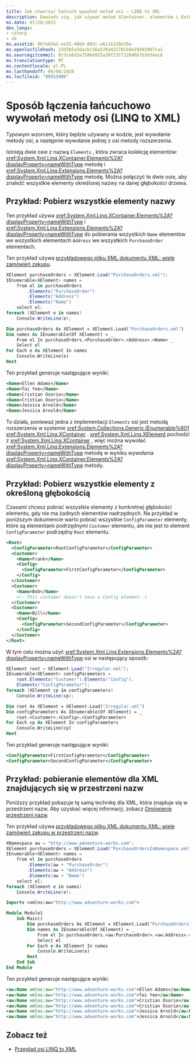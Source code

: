 ```yaml
---
title: Jak utworzyć łańcuch wywołań metod osi — LINQ to XML
description: Dowiedz się, jak używać metod XContainer. elementów i Extensions. elementy, aby znaleźć wszystkie elementy określonej nazwy na danej głębokości drzewa.
ms.date: 07/20/2015
dev_langs:
- csharp
- vb
ms.assetid: 067e6da2-ee32-486d-803c-e611b328e39a
ms.openlocfilehash: 23d3b5a3dacbc56a570a92178cb8e28482907ca1
ms.sourcegitcommit: 0c3ce6d2e7586d925a30f231f32046b7b3934acb
ms.translationtype: MT
ms.contentlocale: pl-PL
ms.lasthandoff: 09/08/2020
ms.locfileid: "89553496"
---
```

# <a name="how-to-chain-axis-method-calls-linq-to-xml"></a>Sposób łączenia łańcuchowo wywołań metody osi (LINQ to XML)

Typowym wzorcem, który będzie używany w kodzie, jest wywołanie metody osi, a następnie wywołanie jednej z osi metody rozszerzenia.

Istnieją dwie osie z nazwą `Elements` , która zwraca kolekcję elementów: <xref:System.Xml.Linq.XContainer.Elements%2A?displayProperty=nameWithType> metodę i <xref:System.Xml.Linq.Extensions.Elements%2A?displayProperty=nameWithType> metodę. Można połączyć te dwie osie, aby znaleźć wszystkie elementy określonej nazwy na danej głębokości drzewa.

## <a name="example-retrieve-all-name-elements"></a>Przykład: Pobierz wszystkie elementy nazwy

Ten przykład używa <xref:System.Xml.Linq.XContainer.Elements%2A?displayProperty=nameWithType> i <xref:System.Xml.Linq.Extensions.Elements%2A?displayProperty=nameWithType> do pobierania wszystkich `Name` elementów we wszystkich elementach `Address` we wszystkich `PurchaseOrder` elementach.

Ten przykład używa [przykładowego pliku XML dokumentu XML: wiele zamówień zakupu](sample-xml-file-multiple-purchase-orders.md).

```csharp
XElement purchaseOrders = XElement.Load("PurchaseOrders.xml");
IEnumerable<XElement> names =
    from el in purchaseOrders
        .Elements("PurchaseOrder")
        .Elements("Address")
        .Elements("Name")
    select el;
foreach (XElement e in names)
    Console.WriteLine(e);
```

```vb
Dim purchaseOrders As XElement = XElement.Load("PurchaseOrders.xml")
Dim names As IEnumerable(Of XElement) = _
    From el In purchaseOrders.<PurchaseOrder>.<Address>.<Name> _
    Select el
For Each e As XElement In names
    Console.WriteLine(e)
Next
```

Ten przykład generuje następujące wyniki:

```xml
<Name>Ellen Adams</Name>
<Name>Tai Yee</Name>
<Name>Cristian Osorio</Name>
<Name>Cristian Osorio</Name>
<Name>Jessica Arnold</Name>
<Name>Jessica Arnold</Name>
```

To działa, ponieważ jedna z implementacji `Elements` osi jest metodą rozszerzenia w systemie <xref:System.Collections.Generic.IEnumerable%601> <xref:System.Xml.Linq.XContainer> . <xref:System.Xml.Linq.XElement> pochodzi z <xref:System.Xml.Linq.XContainer> , więc można wywołać <xref:System.Xml.Linq.Extensions.Elements%2A?displayProperty=nameWithType> metodę w wyniku wywołania <xref:System.Xml.Linq.XContainer.Elements%2A?displayProperty=nameWithType> metody.

## <a name="example-retrieve-all-elements-at-a-particular-depth"></a>Przykład: Pobierz wszystkie elementy z określoną głębokością

Czasami chcesz pobrać wszystkie elementy z konkretnej głębokości elementu, gdy nie ma żadnych elementów nadrzędnych. Na przykład w poniższym dokumencie warto pobrać wszystkie `ConfigParameter` elementy, które są elementami podrzędnymi `Customer` elementu, ale nie jest to element `ConfigParameter` podrzędny `Root` elementu.

```xml
<Root>
  <ConfigParameter>RootConfigParameter</ConfigParameter>
  <Customer>
    <Name>Frank</Name>
    <Config>
      <ConfigParameter>FirstConfigParameter</ConfigParameter>
    </Config>
  </Customer>
  <Customer>
    <Name>Bob</Name>
    <!--This customer doesn't have a Config element-->
  </Customer>
  <Customer>
    <Name>Bill</Name>
    <Config>
      <ConfigParameter>SecondConfigParameter</ConfigParameter>
    </Config>
  </Customer>
</Root>
```

 W tym celu można użyć <xref:System.Xml.Linq.Extensions.Elements%2A?displayProperty=nameWithType> osi w następujący sposób:

```csharp
XElement root = XElement.Load("Irregular.xml");
IEnumerable<XElement> configParameters =
    root.Elements("Customer").Elements("Config").
    Elements("ConfigParameter");
foreach (XElement cp in configParameters)
    Console.WriteLine(cp);
```

```vb
Dim root As XElement = XElement.Load("Irregular.xml")
Dim configParameters As IEnumerable(Of XElement) = _
    root.<Customer>.<Config>.<ConfigParameter>
For Each cp As XElement In configParameters
    Console.WriteLine(cp)
Next
```

Ten przykład generuje następujące wyniki:

```xml
<ConfigParameter>FirstConfigParameter</ConfigParameter>
<ConfigParameter>SecondConfigParameter</ConfigParameter>
```

## <a name="example-retrieve-elements-for-xml-thats-in-a-namespace"></a>Przykład: pobieranie elementów dla XML znajdujących się w przestrzeni nazw

Poniższy przykład pokazuje tę samą technikę dla XML, która znajduje się w przestrzeni nazw. Aby uzyskać więcej informacji, zobacz [Omówienie przestrzeni nazw](namespaces-overview.md).

Ten przykład używa [przykładowego pliku XML dokumentu XML: wiele zamówień zakupu w przestrzeni nazw](sample-xml-file-multiple-purchase-orders-namespace.md).

```csharp
XNamespace aw = "http://www.adventure-works.com";
XElement purchaseOrders = XElement.Load("PurchaseOrdersInNamespace.xml");
IEnumerable<XElement> names =
    from el in purchaseOrders
        .Elements(aw + "PurchaseOrder")
        .Elements(aw + "Address")
        .Elements(aw + "Name")
    select el;
foreach (XElement e in names)
    Console.WriteLine(e);
```

```vb
Imports <xmlns:aw="http://www.adventure-works.com">

Module Module1
    Sub Main()
        Dim purchaseOrders As XElement = XElement.Load("PurchaseOrdersInNamespace.xml")
        Dim names As IEnumerable(Of XElement) = _
            From el In purchaseOrders.<aw:PurchaseOrder>.<aw:Address>.<aw:Name> _
            Select el
        For Each e As XElement In names
            Console.WriteLine(e)
        Next
    End Sub
End Module
```

Ten przykład generuje następujące wyniki:

```xml
<aw:Name xmlns:aw="http://www.adventure-works.com">Ellen Adams</aw:Name>
<aw:Name xmlns:aw="http://www.adventure-works.com">Tai Yee</aw:Name>
<aw:Name xmlns:aw="http://www.adventure-works.com">Cristian Osorio</aw:Name>
<aw:Name xmlns:aw="http://www.adventure-works.com">Cristian Osorio</aw:Name>
<aw:Name xmlns:aw="http://www.adventure-works.com">Jessica Arnold</aw:Name>
<aw:Name xmlns:aw="http://www.adventure-works.com">Jessica Arnold</aw:Name>
```

## <a name="see-also"></a>Zobacz też

- [Przegląd osi LINQ to XML](linq-xml-axes-overview.md)
